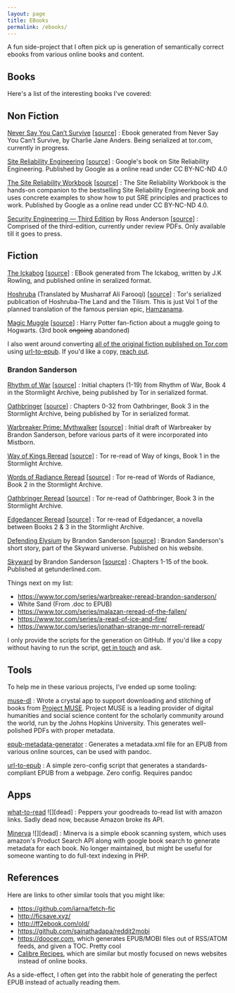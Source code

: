 ```yaml
---
layout: page
title: EBooks
permalink: /ebooks/
---
```


A fun side-project that I often pick up is generation of semantically correct ebooks from various online books and content.

## Books

Here's a list of the interesting books I've covered:

## Non Fiction

[Never Say You Can’t Survive][nsycs] [[source][nsycs-source]]
: Ebook generated from Never Say You Can’t Survive, by Charlie Jane Anders. Being serialized at tor.com, currently in progress.

[Site Reliability Engineering][sre] [[source][sre-source]]
: Google's book on Site Reliability Engineering. Published by Google as a online read under CC BY-NC-ND 4.0

[The Site Reliability Workbook][sre] [[source][swe-source]]
: The Site Reliability Workbook is the hands-on companion to the bestselling Site Reliability Engineering book and uses concrete examples to show how to put SRE principles and practices to work. Published by Google as a online read under CC BY-NC-ND 4.0.

[Security Engineering — Third Edition][se3] by Ross Anderson [[source][se3-source]]
: Comprised of the third-edition, currently under review PDFs. Only available till it goes to press.

## Fiction

[The Ickabog][ickabog] [[source][ickabog-source]]
: EBook generated from The Ickabog, written by J.K Rowling, and published online in seralized format.

[Hoshruba][hoshruba] (Translated by Musharraf Ali Farooqi) [[source][hoshruba-source]]
: Tor's serialized publication of Hoshruba-The Land and the Tilism. This is just Vol 1 of the planned translation of the famous persian epic, [Hamzanama](https://en.wikipedia.org/wiki/Hamzanama).

[Magic Muggle][mm] [[source][mm-source]]
: Harry Potter fan-fiction about a muggle going to Hogwarts. (3rd book ~~ongoing~~ abandoned)

I also went around converting [all of the original fiction published on Tor.com][tor-original-fiction] using [url-to-epub]. If you'd like a copy, [reach out](/contact/).

### Brandon Sanderson

[Rhythm of War][cosmere] [[source][row-source]]
: Initial chapters (1-19) from Rhythm of War, Book 4 in the Stormlight Archive, being published by Tor in serialized format.

[Oathbringer][cosmere] [[source][oathbringer-source]]
: Chapters 0-32 from Oathbringer, Book 3 in the Stormlight Archive, being published by Tor in serialized format.

[Warbreaker Prime: Mythwalker][cosmere] [[source][mythwalker-source]]
: Initial draft of Warbreaker by Brandon Sanderson, before various parts of it were incorporated into Mistborn.

[Way of Kings Reread][cosmere] [[source][wok-source]]
: Tor re-read of Way of kings, Book 1 in the Stormlight Archive.

[Words of Radiance Reread][cosmere] [[source][wor-source]]
: Tor re-read of Words of Radiance, Book 2 in the Stormlight Archive.

[Oathbringer Reread][cosmere] [[source][oathbringer-reread-source]]
: Tor re-read of Oathbringer, Book 3 in the Stormlight Archive.

[Edgedancer Reread][cosmere] [[source][edgedancer-source]]
: Tor re-read of Edgedancer, a novella between Books 2 & 3 in the Stormlight Archive.

[Defending Elysium][cosmere] by Brandon Sanderson [[source][de-source]]
: Brandon Sanderson's short story, part of the Skyward universe. Published on his website.

[Skyward][cosmere] by Brandon Sanderson [[source][skyward-source]]
: Chapters 1-15 of the book. Published at getunderlined.com.

Things next on my list:

-   <https://www.tor.com/series/warbreaker-reread-brandon-sanderson/>
-   White Sand (From .doc to EPUB)
-   <https://www.tor.com/series/malazan-reread-of-the-fallen/>
-   <https://www.tor.com/series/a-read-of-ice-and-fire/>
-   <https://www.tor.com/series/jonathan-strange-mr-norrell-reread/>

I only provide the scripts for the generation on GitHub. If you'd like a copy without having to run the script, [get in touch][contact] and ask.

## Tools

To help me in these various projects, I've ended up some tooling:

[muse-dl][muse]
: Wrote a crystal app to support downloading and stitching of books from [Project MUSE](https://muse.jhu.edu/). Project MUSE is a leading provider of digital humanities and social science content for the scholarly community around the world, run by the Johns Hopkins University. This generates well-polished PDFs with proper metadata.

[epub-metadata-generator][emg]
: Generates a metadata.xml file for an EPUB from various online sources, can be used with pandoc.

[url-to-epub][url-to-epub]
: A simple zero-config script that generates a standards-compliant EPUB from a webpage. Zero config. Requires pandoc

## Apps

[what-to-read][what-to-read] ![][dead]
: Peppers your goodreads to-read list with amazon links. Sadly dead now, because Amazon broke its API.

[Minerva][minerva] ![][dead]
: Minerva is a simple ebook scanning system, which uses amazon's Product Search API along with google book search to generate metadata for each book. No longer maintained, but might be useful for someone wanting to do full-text indexing in PHP.

## References

Here are links to other similar tools that you might like:

-   <https://github.com/iarna/fetch-fic>
-   <http://ficsave.xyz/>
-   <http://ff2ebook.com/old/>
-   <https://github.com/sainathadapa/reddit2mobi>
-   <https://doocer.com>, which generates EPUB/MOBI files out of RSS/ATOM feeds, and given a TOC. Pretty cool
-   [Calibre Recipes](https://manual.calibre-ebook.com/news_recipe.html), which are similar but mostly focused on news websites instead of online books.

As a side-effect, I often get into the rabbit hole of generating the perfect EPUB instead of actually reading them.

[cosmere]: https://github.com/captn3m0/cosmere-books
[hoshruba]: https://github.com/captn3m0/hoshruba
[sre]: https://github.com/captn3m0/google-sre-ebook/
[mm]: http://github.com/captn3m0/magicmuggle
[contact]: /contact/
[se3]: https://github.com/captn3m0/security-engineering-ebook
[row-source]: https://www.tor.com/series/rhythm-of-war-brandon-sanderson/
[mythwalker-source]: https://www.brandonsanderson.com/warbreaker-prime-mythwalker-prologue/
[oathbringer-source]: https://www.tor.com/series/oathbringer/
[wok-source]: https://www.tor.com/features/series/the-way-of-kings-reread-on-torcom/
[wor-source]: https://www.tor.com/series/words-of-radiance-reread-on-torcom/
[oathbringer-reread-source]: https://www.tor.com/series/oathbringer-reread-brandon-sanderson/
[edgedancer-source]: https://www.tor.com/series/edgedancer-reread-brandon-sanderson/
[wokprime-source]: https://brandonsanderson.com/chapters-from-the-original-draft-of-the-way-of-kings-available-in-anthology-to-benefit-robison-wells/
[hoshruba-source]: https://www.tor.com/series/hoshruba-series/
[mm-source]: https://old.reddit.com/r/magicmuggle/
[sre-source]: https://landing.google.com/sre/sre-book/toc/index.html
[swe-source]: https://landing.google.com/sre/workbook/toc/
[de-source]: https://brandonsanderson.com/defending-elysium/
[tor-original-fiction]: https://www.tor.com/category/all-fiction/original-fiction/
[skyward-source]: https://www.getunderlined.com/read/excerpt-reveal-start-reading-skyward-by-brandon-sanderson/
[url-to-epub]: https://www.npmjs.com/package/url-to-epub
[se3-source]: https://www.cl.cam.ac.uk/~rja14/book.html

[muse]: https://github.com/captn3m0/muse-dl
[emg]: https://github.com/captn3m0/epub-metadata-generator
[ickabog]: https://github.com/captn3m0/ickabog-ebook
[ickabog-source]: https://www.theickabog.com/home/

[nsycs]: https://github.com/captn3m0/never-say-you-cant-survive
[nsycs-source]: https://www.tor.com/series/never-say-you-cant-survive-by-charlie-jane-anders/

[minerva]: https://github.com/captn3m0/Minerva
[what-to-read]: https://github.com/captn3m0/what-to-read/